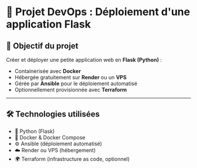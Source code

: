 

# 🚀 Projet DevOps : Déploiement d'une application Flask

## 🎯 Objectif du projet

Créer et déployer une petite application web en **Flask (Python)** :

- Containerisée avec **Docker**
- Hébergée gratuitement sur **Render** ou un **VPS**
- Gérée par **Ansible** pour le déploiement automatisé
- Optionnellement provisionnée avec **Terraform**

---

## 🛠️ Technologies utilisées

- 🐍 Python (Flask)
- 🐳 Docker & Docker Compose
- ⚙️ Ansible (déploiement automatisé)
- ☁️ Render ou VPS (hébergement)
- 🌍 Terraform (infrastructure as code, optionnel)






